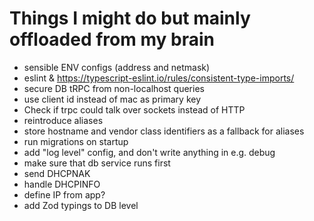 # Things I might do but mainly offloaded from my brain

- sensible ENV configs (address and netmask)
- eslint & https://typescript-eslint.io/rules/consistent-type-imports/
- secure DB tRPC from non-localhost queries
- use client id instead of mac as primary key
- Check if trpc could talk over sockets instead of HTTP
- reintroduce aliases
- store hostname and vendor class identifiers as a fallback for aliases
- run migrations on startup
- add "log level" config, and don't write anything in e.g. debug
- make sure that db service runs first
- send DHCPNAK
- handle DHCPINFO
- define IP from app?
- add Zod typings to DB level
